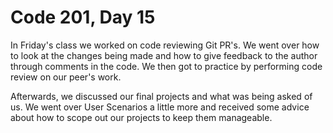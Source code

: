 # Code 201, Day 15

In Friday's class we worked on code reviewing Git PR's.  We went over how to look at the changes being made and how to give feedback to the author through comments in the code.  We then got to practice by performing code review on our peer's work.

Afterwards, we discussed our final projects and what was being asked of us.  We went over User Scenarios a little more and received some advice about how to scope out our projects to keep them manageable.
